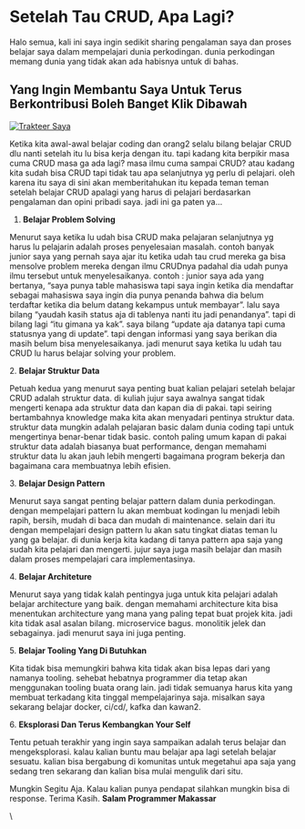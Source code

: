 # Setelah Tau CRUD, Apa Lagi?

Halo semua, kali ini saya ingin sedikit sharing pengalaman saya dan proses belajar saya dalam mempelajari dunia perkodingan. dunia perkodingan memang dunia yang tidak akan ada habisnya untuk di bahas.

## Yang Ingin Membantu Saya Untuk Terus Berkontribusi Boleh Banget Klik Dibawah <a href="#4596" id="4596"></a>

[![Trakteer Saya](https://cdn.trakteer.id/images/embed/trbtn-red-5.png)](https://trakteer.id/ariadi-ahmad-28xqo/tip)

Ketika kita awal-awal belajar coding dan orang2 selalu bilang belajar CRUD dlu nanti setelah itu lu bisa kerja dengan itu. tapi kadang kita berpikir masa cuma CRUD masa ga ada lagi? masa ilmu cuma sampai CRUD? atau kadang kita sudah bisa CRUD tapi tidak tau apa selanjutnya yg perlu di pelajari. oleh karena itu saya di sini akan memberitahukan itu kepada teman teman setelah belajar CRUD apalagi yang harus di pelajari berdasarkan pengalaman dan opini pribadi saya. jadi ini ga paten ya…

1. **Belajar Problem Solving**

Menurut saya ketika lu udah bisa CRUD maka pelajaran selanjutnya yg harus lu pelajarin adalah proses penyelesaian masalah. contoh banyak junior saya yang pernah saya ajar itu ketika udah tau crud mereka ga bisa mensolve problem mereka dengan ilmu CRUDnya padahal dia udah punya ilmu tersebut untuk menyelesaikanya. contoh : junior saya ada yang bertanya, “saya punya table mahasiswa tapi saya ingin ketika dia mendaftar sebagai mahasiswa saya ingin dia punya penanda bahwa dia belum terdaftar ketika dia belum datang kekampus untuk membayar”. lalu saya bilang “yaudah kasih status aja di tablenya nanti itu jadi penandanya”. tapi di bilang lagi “itu gimana ya kak”. saya bilang “update aja datanya tapi cuma statusnya yang di update”. tapi dengan informasi yang saya berikan dia masih belum bisa menyelesaikanya. jadi menurut saya ketika lu udah tau CRUD lu harus belajar solving your problem.

2\. **Belajar Struktur Data**

Petuah kedua yang menurut saya penting buat kalian pelajari setelah belajar CRUD adalah struktur data. di kuliah jujur saya awalnya sangat tidak mengerti kenapa ada struktur data dan kapan dia di pakai. tapi seiring bertambahnya knowledge maka kita akan menyadari pentinya struktur data. struktur data mungkin adalah pelajaran basic dalam dunia coding tapi untuk mengertinya benar-benar tidak basic. contoh paling umum kapan di pakai struktur data adalah biasanya buat performance, dengan memahami struktur data lu akan jauh lebih mengerti bagaimana program bekerja dan bagaimana cara membuatnya lebih efisien.

3\. **Belajar Design Pattern**

Menurut saya sangat penting belajar pattern dalam dunia perkodingan. dengan mempelajari pattern lu akan membuat kodingan lu menjadi lebih rapih, bersih, mudah di baca dan mudah di maintenance. selain dari itu dengan mempelajari design pattern lu akan satu tingkat diatas teman lu yang ga belajar. di dunia kerja kita kadang di tanya pattern apa saja yang sudah kita pelajari dan mengerti. jujur saya juga masih belajar dan masih dalam proses mempelajari cara implementasinya.

4\. **Belajar Architeture**

Menurut saya yang tidak kalah pentingya juga untuk kita pelajari adalah belajar architecture yang baik. dengan memahami architecture kita bisa menentukan architecture yang mana yang paling tepat buat projek kita. jadi kita tidak asal asalan bilang. microservice bagus. monolitik jelek dan sebagainya. jadi menurut saya ini juga penting.

5\. **Belajar Tooling Yang Di Butuhkan**

Kita tidak bisa memungkiri bahwa kita tidak akan bisa lepas dari yang namanya tooling. sehebat hebatnya programmer dia tetap akan menggunakan tooling buata orang lain. jadi tidak semuanya harus kita yang membuat terkadang kita tinggal mempelajarinya saja. misalkan saya sekarang belajar docker, ci/cd/, kafka dan kawan2.

6\. **Eksplorasi Dan Terus Kembangkan Your Self**

Tentu petuah terakhir yang ingin saya sampaikan adalah terus belajar dan mengeksplorasi. kalau kalian buntu mau belajar apa lagi setelah belajar sesuatu. kalian bisa bergabung di komunitas untuk megetahui apa saja yang sedang tren sekarang dan kalian bisa mulai mengulik dari situ.

Mungkin Segitu Aja. Kalau kalian punya pendapat silahkan mungkin bisa di response. Terima Kasih. **Salam Programmer Makassar**

\
